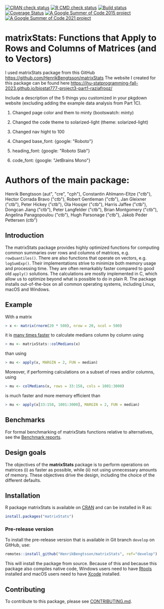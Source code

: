 
<!-- pkgdown markup -->

<a href="https://CRAN.R-project.org/web/checks/check_results_matrixStats.html"><img src="https://www.r-pkg.org/badges/version/matrixStats" alt="CRAN check status" border="0"/></a>
<a href="https://github.com/HenrikBengtsson/matrixStats/actions?query=workflow%3AR-CMD-check"><img src="https://github.com/HenrikBengtsson/matrixStats/actions/workflows/R-CMD-check.yaml/badge.svg?branch=develop" alt="R CMD check status" border="0"/></a>
<a href="https://ci.appveyor.com/project/HenrikBengtsson/matrixstats"><img src="https://ci.appveyor.com/api/projects/status/github/HenrikBengtsson/matrixStats?svg=true" alt="Build status" border="0"/></a>
<a href="https://app.codecov.io/gh/HenrikBengtsson/matrixStats"><img src="https://codecov.io/gh/HenrikBengtsson/matrixStats/branch/develop/graph/badge.svg" alt="Coverage Status" border="0"/></a>
<a href="https://github.com/rstats-gsoc/gsoc2015/wiki/table-of-proposed-coding-projects"><img src="https://img.shields.io/badge/GSoC-2015-blue" alt="A Google Summer of Code 2015 project" border="0"/></a>
<a href="https://github.com/rstats-gsoc/gsoc2021/wiki/table-of-proposed-coding-projects"><img src="https://img.shields.io/badge/GSoC-2021-blue" alt="A Google Summer of Code 2021 project" border="0"/></a>


# matrixStats: Functions that Apply to Rows and Columns of Matrices (and to Vectors)

I used matrixStats package from this GitHub
<https://github.com/HenrikBengtsson/matrixStats> The website I created
for this package can be found here https://jhu-statprogramming-fall-2023.github.io/biostat777-project3-part1-raziafrooz/

Include a description of the 5 things you customized in your pkgdown
website (excluding adding the example data analysis from Part 1C).

1.  Changed page color and them to minty (bootswatch: minty)

2.  Changed the code theme to solarized-light (theme: solarized-light)

3.  Changed nav hight to 100

4.  Changed base_font: {google: "Roboto"}

5.  heading_font: {google: "Roboto Slab"}

6.  code_font: {google: "JetBrains Mono"}

# Authors of the main package:

Henrik Bengtsson (aut", "cre", "cph"),
Constantin Ahlmann-Eltze ("ctb"),
Hector Corrada Bravo ("ctb"),
Robert Gentleman ("ctb"),
Jan Gleixner ("ctb"),
Peter Hickey ("ctb"),
Ola Hossjer ("ctb"),
Harris Jaffee ("ctb"),
Dongcan Jiang ("ctb"),
Peter Langfelder ("ctb"),
Brian Montgomery ("ctb"),
Angelina Panagopoulou ("ctb"),
Hugh Parsonage ("ctb"),
Jakob Peder Pettersen (ctb")


## Introduction

The matrixStats package provides highly optimized functions for
computing common summaries over rows and columns of matrices, e.g.
`rowQuantiles()`. There are also functions that operate on vectors, e.g.
`logSumExp()`. Their implementations strive to minimize both memory
usage and processing time. They are often remarkably faster compared to
good old `apply()` solutions. The calculations are mostly implemented in
C, which allow us to optimize beyond what is possible to do in plain R.
The package installs out-of-the-box on all common operating systems,
including Linux, macOS and Windows.

## Example

With a matrix

``` r
> x <- matrix(rnorm(20 * 500), nrow = 20, ncol = 500)
```

it is [many times
faster](https://www.jottr.org/2015/01/matrixStats-0.13.1.html) to
calculate medians column by column using

``` r
> mu <- matrixStats::colMedians(x)
```

than using

``` r
> mu <- apply(x, MARGIN = 2, FUN = median)
```

Moreover, if performing calculations on a subset of rows and/or columns,
using

``` r
> mu <- colMedians(x, rows = 33:158, cols = 1001:3000)
```

is much faster and more memory efficient than

``` r
> mu <- apply(x[33:158, 1001:3000], MARGIN = 2, FUN = median)
```

## Benchmarks

For formal benchmarking of matrixStats functions relative to
alternatives, see the [Benchmark
reports](https://github.com/HenrikBengtsson/matrixStats/wiki/Benchmark-reports).

## Design goals

The objectives of the **matrixStats** package is to perform operations
on matrices (i) as faster as possible, while (ii) not using unnecessary
amounts of memory. These objectives drive the design, including the
choice of the different defaults.

## Installation

R package matrixStats is available on
[CRAN](https://cran.r-project.org/package=matrixStats) and can be
installed in R as:

``` r
install.packages("matrixStats")
```

### Pre-release version

To install the pre-release version that is available in Git branch
`develop` on GitHub, use:

``` r
remotes::install_github("HenrikBengtsson/matrixStats", ref="develop")
```

This will install the package from source. Because of this and because
this package also compiles native code, Windows users need to have
[Rtools](https://cran.r-project.org/bin/windows/Rtools/) installed and
macOS users need to have [Xcode](https://developer.apple.com/xcode/)
installed.

<!-- pkgdown-drop-below -->

## Contributing

To contribute to this package, please see
[CONTRIBUTING.md](CONTRIBUTING.md).
